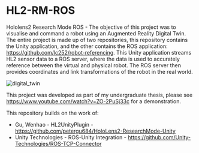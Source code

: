 # HL2-RM-ROS
Hololens2 Research Mode ROS - The objective of this project was to visualise and command a robot using an Augmented Reality Digital Twin. The entire project is made up of two repositories, this repository contains the Unity application, and the other contains the ROS application: https://github.com/lc252/robot-referencing.
This Unity application streams HL2 sensor data to a ROS server, where the data is used to accurately reference between the virtual and physical robot. The ROS server then provides coordinates and link transformations of the robot in the real world.

![digital_twin](https://github.com/lc252/HL2-RM-ROS/assets/119384640/15541274-6a05-4681-9835-dfdcec6c72e8)

This project was developed as part of my undergraduate thesis, please see https://www.youtube.com/watch?v=ZO-2PuSj33c for a demonstration.

This repository builds on the work of:
- Gu, Wenhao - HL2UnityPlugin - https://github.com/petergu684/HoloLens2-ResearchMode-Unity
- Unity Technologies - ROS-Unity Integration - https://github.com/Unity-Technologies/ROS-TCP-Connector

